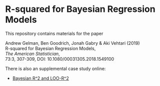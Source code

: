# R-squared for Bayesian Regression Models

This repository contains materials for the paper

Andrew Gelman, Ben Goodrich, Jonah Gabry & Aki Vehtari (2019)    
R-squared for Bayesian Regression Models,     
*The American Statistician*,     
73:3, 307-309, DOI: 10.1080/00031305.2018.1549100

There is also an supplemental case study online:

* [Bayesian R^2 and LOO-R^2](https://avehtari.github.io/bayes_R2/bayes_R2.html)
